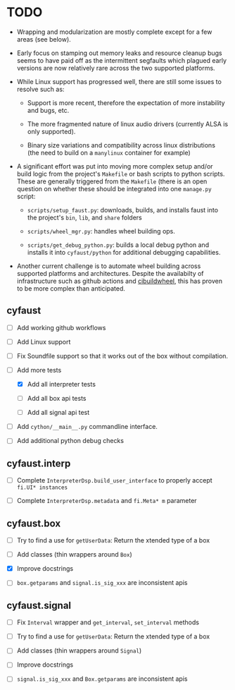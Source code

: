 # TODO

- Wrapping and modularization are mostly complete except for a few areas (see below).

- Early focus on stamping out memory leaks and resource cleanup bugs seems to have paid off as the intermittent segfaults which plagued early versions are now relatively rare across the two supported platforms.

- While Linux support has progressed well, there are still some issues to resolve such as:

  - Support is more recent, therefore the expectation of more instability and bugs, etc.

  - The more fragmented nature of linux audio drivers (currently ALSA is only supported).

  - Binary size variations and compatibility across linux distributions (the need to build on a `manylinux` container for example)

- A significant effort was put into moving more complex setup and/or build logic from the project's `Makefile` or bash scripts to python scripts. These are generally triggered from the `Makefile` (there is an open question on whether these should be integrated into one `manage.py` script:

  - `scripts/setup_faust.py`: downloads, builds, and installs faust into the project's `bin`, `lib`, and `share` folders

  - `scripts/wheel_mgr.py`: handles wheel building ops.

  - `scripts/get_debug_python.py`: builds a local debug python and installs it into `cyfaust/python` for additional debugging capabilities.

- Another current challenge is to automate wheel building across supported platforms and architectures. Despite the availabilty of infrastructure such as github actions and [cibuildwheel](https://github.com/pypa/cibuildwheel), this has proven to be more complex than anticipated.

## cyfaust

- [ ] Add working github workflows

- [ ] Add Linux support

- [ ] Fix Soundfile support so that it works out of the box without compilation.

- [ ] Add more tests

  - [x] Add all interpreter tests

  - [ ] Add all box api tests

  - [ ] Add all signal api test

- [ ] Add `cython/__main__.py` commandline interface.

- [ ] Add additional python debug checks

## cyfaust.interp

- [ ] Complete `InterpreterDsp.build_user_interface` to properly accept `fi.UI* instances`

- [ ] Complete `InterpreterDsp.metadata` and `fi.Meta* m` parameter

## cyfaust.box

- [ ] Try to find a use for `getUserData`: Return the xtended type of a box

- [ ] Add classes (thin wrappers around `Box`)

- [x] Improve docstrings

- [ ] `box.getparams` and `signal.is_sig_xxx` are inconsistent apis

## cyfaust.signal

- [ ] Fix `Interval` wrapper and `get_interval`, `set_interval` methods

- [ ] Try to find a use for `getUserData`: Return the xtended type of a box

- [ ] Add classes (thin wrappers around `Signal`)

- [ ] Improve docstrings

- [ ] `signal.is_sig_xxx` and `Box.getparams` are inconsistent apis
